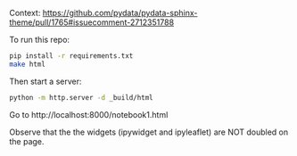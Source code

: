 Context: https://github.com/pydata/pydata-sphinx-theme/pull/1765#issuecomment-2712351788

To run this repo:

```sh
pip install -r requirements.txt
make html
```

Then start a server:

```sh
python -m http.server -d _build/html
```

Go to http://localhost:8000/notebook1.html

Observe that the the widgets (ipywidget and ipyleaflet) are NOT doubled on the page.
